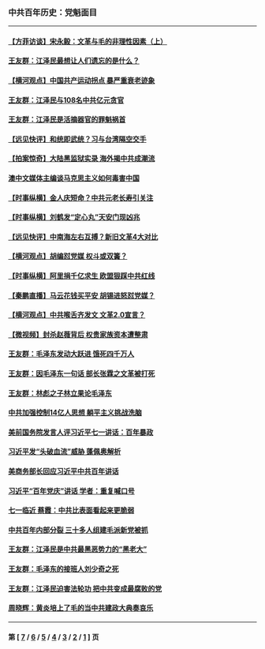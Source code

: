 ### 中共百年历史：党魁面目
---
#### [【方菲访谈】宋永毅：文革与毛的非理性因素（上）](../../pages/nf1176107/n13469956.md?04030430) 
#### [王友群：江泽民最想让人们遗忘的是什么？](../../pages/nf1176107/n13408949.md?04030430) 
#### [【横河观点】中国共产运动拐点 暴严重衰老迹象](../../pages/nf1176107/n13388333.md?04030430) 
#### [王友群：江泽民与108名中共亿元贪官](../../pages/nf1176107/n13352358.md?04030430) 
#### [王友群：江泽民是活摘器官的罪魁祸首](../../pages/nf1176107/n13336903.md?04030430) 
#### [【远见快评】和统即武统？习与台湾隔空交手](../../pages/nf1176107/n13297739.md?04030430) 
#### [【拍案惊奇】大陆黑监狱实录 海外揭中共成潮流](../../pages/nf1176107/n13288853.md?04030430) 
#### [澳中文媒体主编谈马克思主义如何毒害中国](../../pages/nf1176107/n13257387.md?04030430) 
#### [【时事纵横】金人庆短命？中共元老长寿引关注](../../pages/nf1176107/n13217934.md?04030430) 
#### [【时事纵横】刘鹤发“定心丸”天安门现凶兆](../../pages/nf1176107/n13215416.md?04030430) 
#### [【远见快评】中南海左右互搏？新旧文革4大对比](../../pages/nf1176107/n13214745.md?04030430) 
#### [【横河观点】胡编怼党媒 权斗或双簧？](../../pages/nf1176107/n13210864.md?04030430) 
#### [【时事纵横】阿里捐千亿求生 欧盟狠踩中共红线](../../pages/nf1176107/n13206431.md?04030430) 
#### [【秦鹏直播】马云花钱买平安 胡锡进怒怼党媒？](../../pages/nf1176107/n13206392.md?04030430) 
#### [【横河观点】中共喉舌齐发文 文革2.0宣言？](../../pages/nf1176107/n13201248.md?04030430) 
#### [【微视频】封杀赵薇背后 权贵家族资本遭整肃](../../pages/nf1176107/n13197798.md?04030430) 
#### [王友群：毛泽东发动大跃进 饿死四千万人](../../pages/nf1176107/n13177158.md?04030430) 
#### [王友群：因毛泽东一句话 部长张霖之文革被打死](../../pages/nf1176107/n13161711.md?04030430) 
#### [王友群：林彪之子林立果论毛泽东](../../pages/nf1176107/n13128622.md?04030430) 
#### [中共加强控制14亿人思想 躺平主义挑战洗脑](../../pages/nf1176107/n13094299.md?04030430) 
#### [美前国务院发言人评习近平七一讲话：百年暴政](../../pages/nf1176107/n13066986.md?04030430) 
#### [习近平发“头破血流”威胁 蓬佩奥解析](../../pages/nf1176107/n13063604.md?04030430) 
#### [美商务部长回应习近平中共百年讲话](../../pages/nf1176107/n13062903.md?04030430) 
#### [习近平“百年党庆”讲话 学者：重复喊口号](../../pages/nf1176107/n13061411.md?04030430) 
#### [七一临近 蔡霞：中共比表面看起来更脆弱](../../pages/nf1176107/n13056418.md?04030430) 
#### [中共百年内部分裂 三十多人组建毛派新党被抓](../../pages/nf1176107/n13044023.md?04030430) 
#### [王友群：江泽民是中共最黑恶势力的“黑老大”](../../pages/nf1176107/n13022180.md?04030430) 
#### [王友群：毛泽东的接班人刘少奇之死](../../pages/nf1176107/n12991772.md?04030430) 
#### [王友群：江泽民迫害法轮功 把中共变成最腐败的党](../../pages/nf1176107/n12947347.md?04030430) 
#### [周晓辉：黄炎培上了毛的当中共建政大典奏哀乐](../../pages/nf1176107/n12942780.md?04030430) 

---
#### 第 [ [7](./7.md?04030430) / [6](./6.md?04030430) / [5](./5.md?04030430) / [4](./4.md?04030430) / [3](./3.md?04030430) / [2](./2.md?04030430) / [1](./1.md?04030430) ] 页
